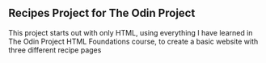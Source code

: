 ## Recipes Project for The Odin Project

This project starts out with only HTML, using everything I have learned in The Odin Project HTML Foundations course, to create a basic website with three different recipe pages
